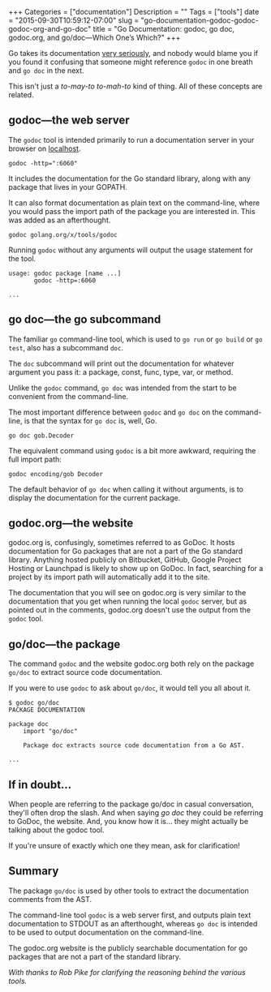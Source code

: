 +++
Categories = ["documentation"]
Description = ""
Tags = ["tools"]
date = "2015-09-30T10:59:12-07:00"
slug = "go-documentation-godoc-godoc-godoc-org-and-go-doc"
title = "Go Documentation: godoc, go doc, godoc.org, and go/doc—Which One’s Which?"
+++

Go takes its documentation [very seriously][1], and nobody would blame you if you found it confusing that someone might reference `godoc` in one breath and `go doc` in the next.

This isn't just a _to-may-to to-mah-to_ kind of thing. All of these concepts are related.

## godoc—the web server

The `godoc` tool is intended primarily to run a documentation server in your browser on [localhost][2].

    godoc -http=":6060"

It includes the documentation for the Go standard library, along with any package that lives in your GOPATH.

It can also format documentation as plain text on the command-line, where you would pass the import path of the package you are interested in. This was added as an afterthought.

    godoc golang.org/x/tools/godoc

Running `godoc` without any arguments will output the usage statement for the tool.

    usage: godoc package [name ...]
           godoc -http=:6060

    ...

## go doc—the go subcommand

The familiar `go` command-line tool, which is used to `go run` or `go build` or `go test`, also has a subcommand `doc`.

The `doc` subcommand will print out the documentation for whatever argument you pass it: a package, const, func, type, var, or method.

Unlike the `godoc` command, `go doc` was intended from the start to be convenient from the command-line.

The most important difference between `godoc` and `go doc` on the command-line, is that the syntax for `go doc` is, well, Go.

    go doc gob.Decoder

The equivalent command using `godoc` is a bit more awkward, requiring the full import path:

    godoc encoding/gob Decoder

The default behavior of `go doc` when calling it without arguments, is to display the documentation for the current package.

## godoc.org—the website

godoc.org is, confusingly, sometimes referred to as GoDoc. It hosts documentation for Go packages that are not a part of the Go standard library. Anything hosted publicly on Bitbucket, GitHub, Google Project Hosting or Launchpad is likely to show up on GoDoc. In fact, searching for a project by its import path will automatically add it to the site.

The documentation that you will see on godoc.org is very similar to the documentation that you get when running the local `godoc` server, but as pointed out in the comments, godoc.org doesn't use the output from the `godoc` tool.

## go/doc—the package

The command `godoc` and the website godoc.org both rely on the package `go/doc` to extract source code documentation.

If you were to use `godoc` to ask about `go/doc`, it would tell you all about it.

    $ godoc go/doc
    PACKAGE DOCUMENTATION

    package doc
        import "go/doc"

        Package doc extracts source code documentation from a Go AST.

    ...

## If in doubt…

When people are referring to the package go/doc in casual conversation, they'll often drop the slash. And when saying _go doc_ they could be referring to GoDoc, the website. And, you know how it is… they might actually be talking about the godoc tool.

If you're unsure of exactly which one they mean, ask for clarification!

## Summary

The package `go/doc` is used by other tools to extract the documentation comments from the AST.

The command-line tool `godoc` is a web server first, and outputs plain text documentation to STDOUT as an afterthought, whereas `go doc` is intended to be used to output documentation on the command-line.

The godoc.org website is the publicly searchable documentation for go packages that are not a part of the standard library.

_With thanks to Rob Pike for clarifying the reasoning behind the various tools._

[1]: https://golang.org/doc/effective_go.html#commentary
[2]: http://localhost:6060/pkg/
